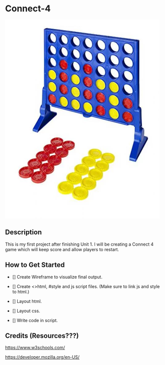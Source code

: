 # Connect-4

![image](https://github.com/rbouldin3/Connect-4/blob/26892fcb061dda43db7760fbb924cb5cffc41276/connect.png)

## Description 

This is my first project after finishing Unit 1. I will be creating a Connect 4 game which will keep score and allow players to restart.


## How to Get Started

- [] Create Wireframe to visualize final output. 

- [] Create <>html, #style and js script files. 
(Make sure to link js and style to html.)

- [] Layout html.

- [] Layout css. 

- [] Write code in script.



## Credits (Resources???)

https://www.w3schools.com/

https://developer.mozilla.org/en-US/
